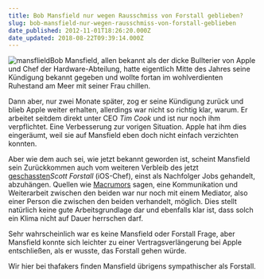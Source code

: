 ```yaml
---
title: Bob Mansfield nur wegen Rausschmiss von Forstall geblieben?
slug: bob-mansfield-nur-wegen-rausschmiss-von-forstall-geblieben
date_published: 2012-11-01T18:26:20.000Z
date_updated: 2018-08-22T09:39:14.000Z
---
```


![mansflield](//picdump.thafaker.de/2012/11/mansflield-100x100.png)Bob Mansfield, allen bekannt als der dicke Bullterier von Apple und Chef der Hardware-Abteilung, hatte eigentlich Mitte des Jahres seine Kündigung bekannt gegeben und wollte fortan im wohlverdienten Ruhestand am Meer mit seiner Frau chillen. 

Dann aber, nur zwei Monate später, zog er seine Kündigung zurück und blieb Apple weiter erhalten, allerdings war nicht so richtig klar, warum. Er arbeitet seitdem direkt unter CEO *Tim Cook* und ist nur noch ihm verpflichtet. Eine Verbesserung zur vorigen Situation. Apple hat ihm dies eingeräumt, weil sie auf Mansfield eben doch nicht einfach verzichten konnten.

Aber wie dem auch sei, wie jetzt bekannt geworden ist, scheint Mansfield sein Zurückkommen auch vom weiteren Verbleib des jetzt [geschassten](__GHOST_URL__/apple-raumt-auf/)*Scott Forstall* (iOS-Chef), einst als Nachfolger Jobs gehandelt, abzuhängen. Quellen wie [Macrumors](http://www.macrumors.com/2012/11/01/bob-mansfields-return-to-apple-reportedly-influenced-by-scott-forstalls-departure/) sagen, eine Kommunikation und Weiterarbeit zwischen den beiden war nur noch mit einem Mediator, also einer Person die zwischen den beiden verhandelt, möglich. Dies stellt natürlich keine gute Arbeitsgrundlage dar und ebenfalls klar ist, dass solch ein Klima nicht auf Dauer herrschen darf.

Sehr wahrscheinlich war es keine Mansfield oder Forstall Frage, aber Mansfield konnte sich leichter zu einer Vertragsverlängerung bei Apple entschließen, als er wusste, das Forstall gehen würde.

Wir hier bei thafakers finden Mansfield übrigens sympathischer als Forstall.
